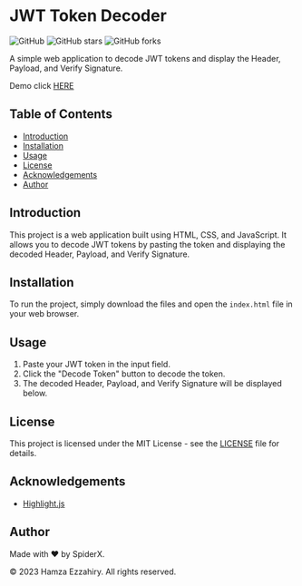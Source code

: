 # JWT Token Decoder

![GitHub](https://img.shields.io/github/license/hamza-ezzahiry/repo)
![GitHub stars](https://img.shields.io/github/stars/hamza-ezzahiry/repo?style=social)
![GitHub forks](https://img.shields.io/github/forks/hamza-ezzahiry/repo?style=social)

A simple web application to decode JWT tokens and display the Header, Payload, and Verify Signature.

Demo click [HERE](https://jwtdecoder.netlify.app/)

## Table of Contents

- [Introduction](#introduction)
- [Installation](#installation)
- [Usage](#usage)
- [License](#license)
- [Acknowledgements](#acknowledgements)
- [Author](#author)

## Introduction

This project is a web application built using HTML, CSS, and JavaScript. It allows you to decode JWT tokens by pasting the token and displaying the decoded Header, Payload, and Verify Signature.

## Installation

To run the project, simply download the files and open the `index.html` file in your web browser.

## Usage

1. Paste your JWT token in the input field.
2. Click the "Decode Token" button to decode the token.
3. The decoded Header, Payload, and Verify Signature will be displayed below.

## License

This project is licensed under the MIT License - see the [LICENSE](LICENSE) file for details.

## Acknowledgements

- [Highlight.js](https://highlightjs.org/)

## Author

Made with ❤️ by SpiderX.

© 2023 Hamza Ezzahiry. All rights reserved.
